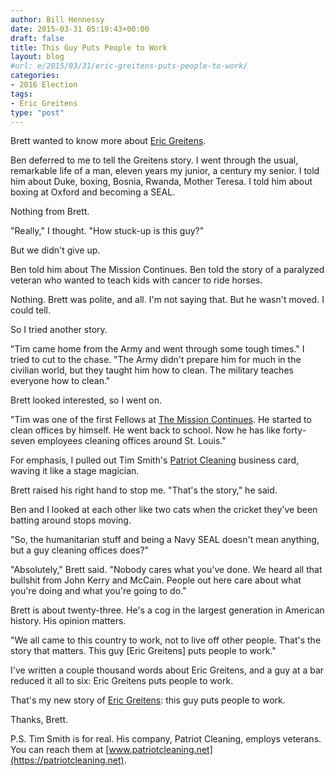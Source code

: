 ```yaml
---
author: Bill Hennessy
date: 2015-03-31 05:19:43+00:00
draft: false
title: This Guy Puts People to Work
layout: blog
#url: e/2015/03/31/eric-greitens-puts-people-to-work/
categories:
- 2016 Election
tags:
- Eric Greitens
type: "post"
---
```


Brett wanted to know more about [Eric Greitens](https://hennessysview.com/2015/03/05/providence-and-hope-in-missouri/).

Ben deferred to me to tell the Greitens story. I went through the usual, remarkable life of a man, eleven years my junior, a century my senior. I told him about Duke, boxing, Bosnia, Rwanda, Mother Teresa. I told him about boxing at Oxford and becoming a SEAL.

Nothing from Brett.

"Really," I thought. "How stuck-up is this guy?"

But we didn't give up.

Ben told him about The Mission Continues. Ben told the story of a paralyzed veteran who wanted to teach kids with cancer to ride horses.

Nothing. Brett was polite, and all. I'm not saying that. But he wasn't moved. I could tell.

So I tried another story.

"Tim came home from the Army and went through some tough times." I tried to cut to the chase. "The Army didn't prepare him for much in the civilian world, but they taught him how to clean. The military teaches everyone how to clean."

Brett looked interested, so I went on.

"Tim was one of the first Fellows at [The Mission Continues](https://themissioncontinues.org). He started to clean offices by himself. He went back to school. Now he has like forty-seven employees cleaning offices around St. Louis."

For emphasis, I pulled out Tim Smith's [Patriot Cleaning](https://patriotcleaning.net) business card, waving it like a stage magician.

Brett raised his right hand to stop me. "That's the story," he said.

Ben and I looked at each other like two cats when the cricket they've been batting around stops moving.

"So, the humanitarian stuff and being a Navy SEAL doesn't mean anything, but a guy cleaning offices does?"

"Absolutely," Brett said. "Nobody cares what you've done. We heard all that bullshit from John Kerry and McCain. People out here care about what you're doing and what you're going to do."

Brett is about twenty-three. He's a cog in the largest generation in American history. His opinion matters.

"We all came to this country to work, not to live off other people. That's the story that matters. This guy [Eric Greitens] puts people to work."

I've written a couple thousand words about Eric Greitens, and a guy at a bar reduced it all to six: Eric Greitens puts people to work.

That's my new story of [Eric Greitens](https://www.ericgreitens.com): this guy puts people to work.

Thanks, Brett.

P.S. Tim Smith is for real. His company, Patriot Cleaning, employs veterans. You can reach them at [www.patriotcleaning.net](https://patriotcleaning.net).
